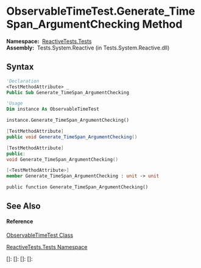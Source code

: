 # ObservableTimeTest.Generate\_TimeSpan\_ArgumentChecking Method

**Namespace:**  [ReactiveTests.Tests](ReactiveTests.Tests\ReactiveTests.Tests.md)  
**Assembly:**  Tests.System.Reactive (in Tests.System.Reactive.dll)

## Syntax

```vb
'Declaration
<TestMethodAttribute> _
Public Sub Generate_TimeSpan_ArgumentChecking
```

```vb
'Usage
Dim instance As ObservableTimeTest

instance.Generate_TimeSpan_ArgumentChecking()
```

```csharp
[TestMethodAttribute]
public void Generate_TimeSpan_ArgumentChecking()
```

```c++
[TestMethodAttribute]
public:
void Generate_TimeSpan_ArgumentChecking()
```

```fsharp
[<TestMethodAttribute>]
member Generate_TimeSpan_ArgumentChecking : unit -> unit 
```

```jscript
public function Generate_TimeSpan_ArgumentChecking()
```

## See Also

#### Reference

[ObservableTimeTest Class](ObservableTimeTest\ObservableTimeTest.md)

[ReactiveTests.Tests Namespace](ReactiveTests.Tests\ReactiveTests.Tests.md)

[]: 
[]: 
[]: 
[]: 